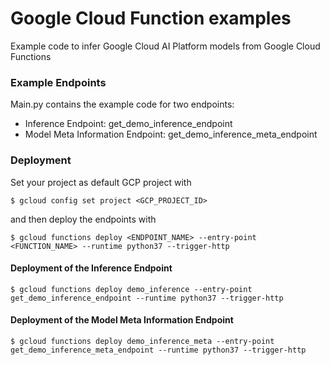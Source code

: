 # Google Cloud Function examples

Example code to infer Google Cloud AI Platform models from Google Cloud Functions

### Example Endpoints

Main.py contains the example code for two endpoints:

* Inference Endpoint: get_demo_inference_endpoint
* Model Meta Information Endpoint: get_demo_inference_meta_endpoint


### Deployment

Set your project as default GCP project with
```
$ gcloud config set project <GCP_PROJECT_ID>
```

and then deploy the endpoints with
```
$ gcloud functions deploy <ENDPOINT_NAME> --entry-point <FUNCTION_NAME> --runtime python37 --trigger-http
```

#### Deployment of the Inference Endpoint

```
$ gcloud functions deploy demo_inference --entry-point get_demo_inference_endpoint --runtime python37 --trigger-http
```

#### Deployment of the Model Meta Information Endpoint

```
$ gcloud functions deploy demo_inference_meta --entry-point get_demo_inference_meta_endpoint --runtime python37 --trigger-http
```